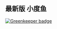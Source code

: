 ## 最新版 小度鱼

[![Greenkeeper badge](https://badges.greenkeeper.io/zanjs/react-native-xiaoduyu.svg)](https://greenkeeper.io/)

